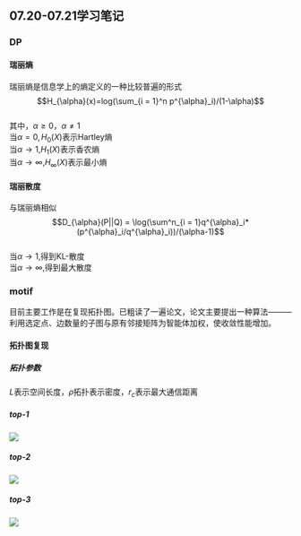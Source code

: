 ## 07.20-07.21学习笔记
### DP
#### 瑞丽熵
瑞丽熵是信息学上的熵定义的一种比较普遍的形式  
$$H_{\alpha}(x)=log(\sum_{i = 1}^n p^{\alpha}_i)/(1-\alpha)$$  
其中，$\alpha \geq 0，\alpha \neq 1$  
当$\alpha=0,H_{0}(X)$表示Hartley熵  
当$\alpha \rightarrow 1$,$H_{1}(X)$表示香农熵  
当$\alpha \rightarrow \infty$,$H_{\infty}(X)$表示最小熵

#### 瑞丽散度  
与瑞丽熵相似  
$$D_{\alpha}(P||Q) =  \log(\sum^n_{i = 1}q^{\alpha}_i*(p^{\alpha}_i/q^{\alpha}_i))/(\alpha-1)$$  
当$\alpha \rightarrow 1$,得到KL-散度   
当$\alpha \rightarrow \infty$,得到最大散度  
### motif  
目前主要工作是在复现拓扑图。已粗读了一遍论文，论文主要提出一种算法———利用选定点、边数量的子图与原有邻接矩阵为智能体加权，使收敛性能增加。  
#### 拓扑图复现
##### 拓扑参数
$L$表示空间长度，$\rho$拓扑表示密度，$r_c$表示最大通信距离  

##### top-1
![](https://dingzhen-bucket.oss-cn-guangzhou.aliyuncs.com/Typoraimgs/top-1.png)
##### top-2
![](https://dingzhen-bucket.oss-cn-guangzhou.aliyuncs.com/Typoraimgs/top-2.png)
##### top-3
![](https://dingzhen-bucket.oss-cn-guangzhou.aliyuncs.com/Typoraimgs/top-3.png)
